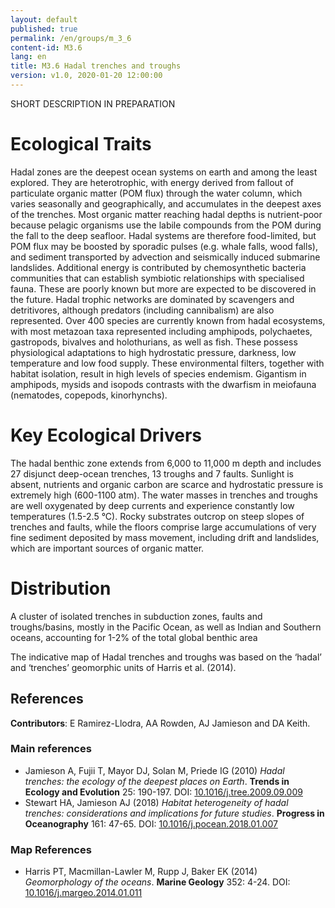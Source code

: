 ```yaml
---
layout: default
published: true
permalink: /en/groups/m_3_6
content-id: M3.6
lang: en
title: M3.6 Hadal trenches and troughs 
version: v1.0, 2020-01-20 12:00:00
---
```


SHORT DESCRIPTION IN PREPARATION

# Ecological Traits
 

Hadal zones are the deepest ocean systems on earth and among the least explored. They are heterotrophic, with energy derived from fallout of particulate organic matter (POM flux) through the water column, which varies seasonally and geographically, and accumulates in the deepest axes of the trenches. Most organic matter reaching hadal depths is nutrient-poor because pelagic organisms use the labile compounds from the POM during the fall to the deep seafloor. Hadal systems are therefore food-limited, but POM flux may be boosted by sporadic pulses (e.g. whale falls, wood falls), and sediment transported by advection and seismically induced submarine landslides. Additional energy is contributed by chemosynthetic bacteria communities that can establish symbiotic relationships with specialised fauna. These are poorly known but more are expected to be discovered in the future. Hadal trophic networks are dominated by scavengers and detritivores, although predators (including cannibalism) are also represented. Over 400 species are currently known from hadal ecosystems, with most metazoan taxa represented including amphipods, polychaetes, gastropods, bivalves and holothurians, as well as fish. These possess physiological adaptations to high hydrostatic pressure, darkness, low temperature and low food supply. These environmental filters, together with habitat isolation, result in high levels of species endemism. Gigantism in amphipods, mysids and isopods contrasts with the dwarfism in meiofauna (nematodes, copepods, kinorhynchs).

 
# Key Ecological Drivers
 

The hadal benthic zone extends from 6,000 to 11,000 m depth and includes 27 disjunct deep-ocean trenches, 13 troughs and 7 faults. Sunlight is absent, nutrients and organic carbon are scarce and hydrostatic pressure is extremely high (600-1100 atm). The water masses in trenches and troughs are well oxygenated by deep currents and experience constantly low temperatures (1.5-2.5 °C). Rocky substrates outcrop on steep slopes of trenches and faults, while the floors comprise large accumulations of very fine sediment deposited by mass movement, including drift and landslides, which are important sources of organic matter.

 
# Distribution
 

A cluster of isolated trenches in subduction zones, faults  and troughs/basins, mostly in the Pacific Ocean, as well as Indian and Southern oceans, accounting for 1-2% of the total global benthic area


The indicative map of Hadal trenches and troughs was based on the ‘hadal’ and ‘trenches’ geomorphic units of Harris et al. (2014).

## References

**Contributors**: E Ramirez-Llodra, AA Rowden, AJ Jamieson and DA Keith.

### Main references
* Jamieson A, Fujii T, Mayor DJ, Solan M, Priede IG  (2010) *Hadal trenches: the ecology of the deepest places on Earth*. **Trends in Ecology and Evolution** 25: 190-197. DOI: [10.1016/j.tree.2009.09.009](http://doi.org/10.1016/j.tree.2009.09.009)
* Stewart HA, Jamieson AJ  (2018) *Habitat heterogeneity of hadal trenches: considerations and implications for future studies*. **Progress in Oceanography** 161: 47-65. DOI: [10.1016/j.pocean.2018.01.007](http://doi.org/10.1016/j.pocean.2018.01.007)

### Map References
* Harris PT, Macmillan-Lawler M, Rupp J, Baker EK  (2014) *Geomorphology of the oceans*. **Marine Geology** 352: 4-24. DOI: [10.1016/j.margeo.2014.01.011](http://doi.org/10.1016/j.margeo.2014.01.011)


